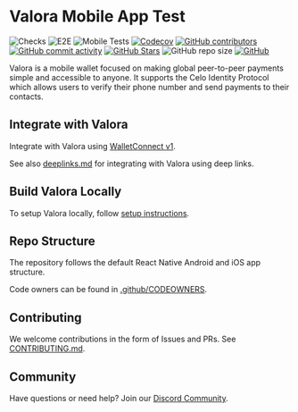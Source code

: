 # Valora Mobile App Test

![Checks](https://github.com/valora-inc/wallet/actions/workflows/check.yml/badge.svg)
![E2E](https://github.com/valora-inc/wallet/actions/workflows/e2e-ci.yml/badge.svg)
![Mobile Tests](https://github.com/valora-inc/wallet/actions/workflows/test.yml/badge.svg)
[![Codecov](https://img.shields.io/codecov/c/github/valora-inc/wallet)](https://codecov.io/gh/valora-inc/wallet)
[![GitHub contributors](https://img.shields.io/github/contributors/valora-inc/wallet)](https://github.com/valora-inc/wallet/graphs/contributors)
[![GitHub commit activity](https://img.shields.io/github/commit-activity/w/valora-inc/wallet)](https://github.com/valora-inc/wallet/graphs/contributors)
[![GitHub Stars](https://img.shields.io/github/stars/valora-inc/wallet.svg)](https://github.com/valora-inc/wallet/stargazers)
![GitHub repo size](https://img.shields.io/github/repo-size/valora-inc/wallet)
[![GitHub](https://img.shields.io/github/license/valora-inc/wallet?color=blue)](https://github.com/valora-inc/wallet/blob/master/LICENSE)

Valora is a mobile wallet focused on making global peer-to-peer
payments simple and accessible to anyone. It supports the Celo
Identity Protocol which allows users to verify their phone number and
send payments to their contacts.

## Integrate with Valora

Integrate with Valora using [WalletConnect v1](https://docs.celo.org/developer-resources/walkthroughs/valora-wc-v1).

See also [deeplinks.md](./docs/deeplinks.md) for integrating with Valora using deep links.

## Build Valora Locally

To setup Valora locally, follow [setup instructions](./WALLET.md).

## Repo Structure

The repository follows the default React Native Android and iOS app structure.

Code owners can be found in [.github/CODEOWNERS](.github/CODEOWNERS).

## Contributing

We welcome contributions in the form of Issues and PRs. See [CONTRIBUTING.md](CONTRIBUTING.md).

## Community

Have questions or need help? Join our [Discord Community](https://discord.com/invite/J5XMtMkwC4).
